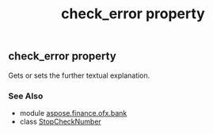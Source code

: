 ﻿---
title: check_error property
second_title: Aspose.Finance for Python via .NET API References
description: 
type: docs
weight: 30
url: /python-net/aspose.finance.ofx.bank/stopchecknumber/check_error/
is_root: false
---

## check_error property


Gets or sets the further textual explanation.

### See Also
* module [aspose.finance.ofx.bank](../../)
* class [StopCheckNumber](/finance/python-net/aspose.finance.ofx.bank/stopchecknumber)
